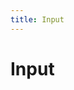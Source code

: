 ```yaml
---
title: Input
---
```

# Input

<ClientOnly>
  <input-demo></input-demo>
</ClientOnly>

<input-attributes></input-attributes>